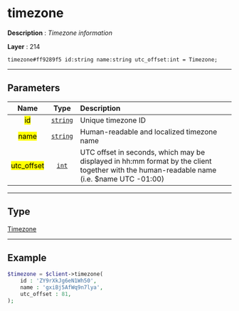 # timezone

**Description** : *Timezone information*

**Layer** : 214

```tl
timezone#ff9289f5 id:string name:string utc_offset:int = Timezone;
```

---

## Parameters

| Name | Type | Description |
| :---: | :---: | :--- |
| <mark>id</mark> | [`string`](type/string) | Unique timezone ID |
| <mark>name</mark> | [`string`](type/string) | Human-readable and localized timezone name |
| <mark>utc_offset</mark> | [`int`](type/int) | UTC offset in seconds, which may be displayed in hh:mm format by the client together with the human-readable name (i.e. $name UTC -01:00) |

---

## Type

[Timezone](type/Timezone)

---

## Example

```php
$timezone = $client->timezone(
	id : 'ZY9rXkJg6eN1Wh50',
	name : 'gxiBj5AfWq9n7lya',
	utc_offset : 81,
);
```